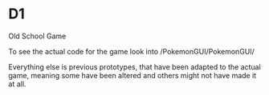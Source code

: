 # D1
Old School Game


To see the actual code for the game look into /PokemonGUI/PokemonGUI/

Everything else is previous prototypes, that have been adapted to the actual game, meaning some have been altered and others might not have made it at all.
